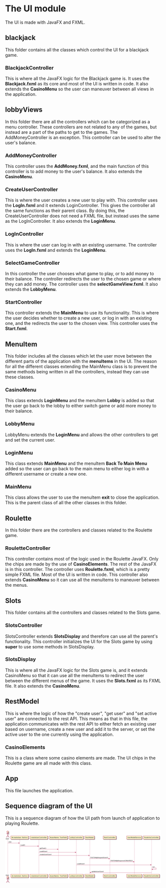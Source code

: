 # The UI module

The UI is made with JavaFX and FXML.

## blackjack

This folder contains all the classes which control the UI for a blackjack game.

### BlackjackController

This is where all the JavaFX logic for the Blackjack game is. It uses the **Blackjack.fxml** as its core and most of the UI is written in code. It also extends the **CasinoMenu** so the user can maneuver between all views in the application.

## lobbyViews

In this folder there are all the controllers which can be categorized as a menu controller. These controllers are not related to any of the games, but instead are a part of the paths to get to the games. The AddMoneyController is an exception. This controller can be used to alter the user's balance.

### AddMoneyController

This controller uses the **AddMoney.fxml**, and the main function of this controller is to add money to the user's balance. It also extends the **CasinoMenu**.

### CreateUserController

This is where the user creates a new user to play with. This controller uses the **LogIn.fxml** and it extends LoginController. This gives the controller all the same functions as their parent class. By doing this, the CreateUserController does not need a FXML file, but instead uses the same as the LogInController. It also extends the **LoginMenu**.

### LogInController

This is where the user can log in with an existing username. The controller uses the **LogIn.fxml** and extends the **LoginMenu**.

### SelectGameController

In this controller the user chooses what game to play, or to add money to their balance. The controller redirects the user to the chosen game or where they can add money. The controller uses the **selectGameView.fxml**. It also extends the **LobbyMenu**.

### StartController

This controller extends the **MainMenu** to use its functionality. This is where the user decides whether to create a new user, or log in with an existing one, and the redirects the user to the chosen view. This controller uses the **Start.fxml**.

## MenuItem

This folder includes all the classes which let the user move between the different parts of the application with the **menuItems** in the UI. The reason for all the different classes extending the MainMenu class is to prevent the same methods being written in all the controllers, instead they can use these classes.

### CasinoMenu

This class extends **LoginMenu** and the menuItem **Lobby** is added so that the user go back to the lobby to either switch game or add more money to their balance.

### LobbyMenu

LobbyMenu extends the **LoginMenu** and allows the other controllers to get and set the current user.

### LoginMenu

This class extends **MainMenu** and the menuItem **Back To Main Menu** added so the user can go back to the main menu to either log in with a different username or create a new one.

### MainMenu

This class allows the user to use the menuItem **exit** to close the application. This is the parent class of all the other classes in this folder.

## Roulette

In this folder there are the controllers and classes related to the Roulette game.

### RouletteController

This controller contains most of the logic used in the Roulette JavaFX. Only the chips are made by the use of **CasinoElements**. The rest of the JavaFX is in this controller. The controller uses **Roulette.fxml**, which is a pretty simple FXML file. Most of the UI is written in code. This controller also extends **CasinoMenu** so it can use all the menuItems to maneuver between the menus.


## Slots

This folder contains all the controllers and classes related to the Slots game.

### SlotsController

SlotsController extends **SlotsDisplay** and therefore can use all the parent's functionality. This controller initializes the UI for the Slots game by using **super** to use some methods in SlotsDisplay.

### SlotsDisplay

This is where all the JavaFX logic for the Slots game is, and it extends CasinoMenu so that it can use all the menuItems to redirect the user between the different menus of the game. It uses the **Slots.fxml** as its FXML file. It also extends the **CasinoMenu**.

## RestModel

This is where the logic of how the "create user", "get user" and "set active user" are connected to the rest API. This means as that in this file, the application communicates with the rest API to either fetch an existing user based on username, create a new user and add it to the server, or set the active user to the one currently using the application.

### CasinoElements

This is a class where some casino elements are made. The UI chips in the Roulette game are all made with this class.

## App

This file launches the application.

## Sequence diagram of the UI

This is a sequence diagram of how the UI path from launch of application to playing Roulette.

![sequence](docs/Images/updatedSequence.png)
